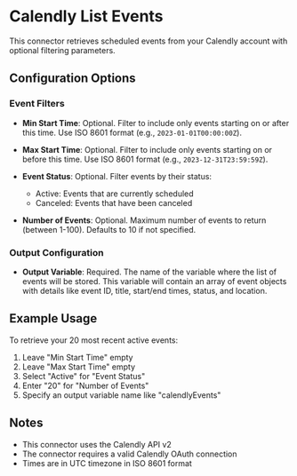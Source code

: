 # Calendly List Events

This connector retrieves scheduled events from your Calendly account with optional filtering parameters.

## Configuration Options

### Event Filters

- **Min Start Time**: Optional. Filter to include only events starting on or after this time. Use ISO 8601 format (e.g., `2023-01-01T00:00:00Z`).

- **Max Start Time**: Optional. Filter to include only events starting on or before this time. Use ISO 8601 format (e.g., `2023-12-31T23:59:59Z`).

- **Event Status**: Optional. Filter events by their status:
  - Active: Events that are currently scheduled
  - Canceled: Events that have been canceled

- **Number of Events**: Optional. Maximum number of events to return (between 1-100). Defaults to 10 if not specified.

### Output Configuration

- **Output Variable**: Required. The name of the variable where the list of events will be stored. This variable will contain an array of event objects with details like event ID, title, start/end times, status, and location.

## Example Usage

To retrieve your 20 most recent active events:
1. Leave "Min Start Time" empty
2. Leave "Max Start Time" empty
3. Select "Active" for "Event Status"
4. Enter "20" for "Number of Events"
5. Specify an output variable name like "calendlyEvents"

## Notes

- This connector uses the Calendly API v2
- The connector requires a valid Calendly OAuth connection
- Times are in UTC timezone in ISO 8601 format